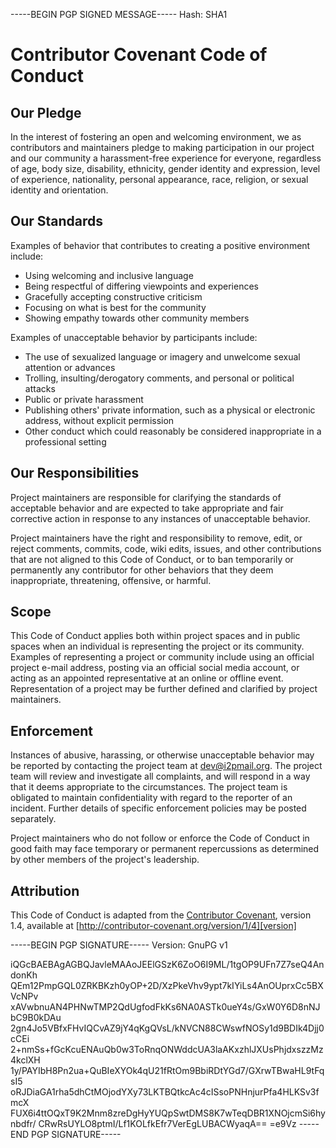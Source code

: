 -----BEGIN PGP SIGNED MESSAGE-----
Hash: SHA1

# Contributor Covenant Code of Conduct

## Our Pledge

In the interest of fostering an open and welcoming environment, we as contributors and maintainers pledge to making participation in our project and our community a harassment-free experience for everyone, regardless of age, body size, disability, ethnicity, gender identity and expression, level of experience, nationality, personal appearance, race, religion, or sexual identity and orientation.

## Our Standards

Examples of behavior that contributes to creating a positive environment include:

* Using welcoming and inclusive language
* Being respectful of differing viewpoints and experiences
* Gracefully accepting constructive criticism
* Focusing on what is best for the community
* Showing empathy towards other community members

Examples of unacceptable behavior by participants include:

* The use of sexualized language or imagery and unwelcome sexual attention or advances
* Trolling, insulting/derogatory comments, and personal or political attacks
* Public or private harassment
* Publishing others' private information, such as a physical or electronic address, without explicit permission
* Other conduct which could reasonably be considered inappropriate in a professional setting

## Our Responsibilities

Project maintainers are responsible for clarifying the standards of acceptable behavior and are expected to take appropriate and fair corrective action in response to any instances of unacceptable behavior.

Project maintainers have the right and responsibility to remove, edit, or reject comments, commits, code, wiki edits, issues, and other contributions that are not aligned to this Code of Conduct, or to ban temporarily or permanently any contributor for other behaviors that they deem inappropriate, threatening, offensive, or harmful.

## Scope

This Code of Conduct applies both within project spaces and in public spaces when an individual is representing the project or its community. Examples of representing a project or community include using an official project e-mail address, posting via an official social media account, or acting as an appointed representative at an online or offline event. Representation of a project may be further defined and clarified by project maintainers.

## Enforcement

Instances of abusive, harassing, or otherwise unacceptable behavior may be reported by contacting the project team at dev@i2pmail.org. The project team will review and investigate all complaints, and will respond in a way that it deems appropriate to the circumstances. The project team is obligated to maintain confidentiality with regard to the reporter of an incident. Further details of specific enforcement policies may be posted separately.

Project maintainers who do not follow or enforce the Code of Conduct in good faith may face temporary or permanent repercussions as determined by other members of the project's leadership.

## Attribution

This Code of Conduct is adapted from the [Contributor Covenant][homepage], version 1.4, available at [http://contributor-covenant.org/version/1/4][version]

[homepage]: http://contributor-covenant.org
[version]: http://contributor-covenant.org/version/1/4/
-----BEGIN PGP SIGNATURE-----
Version: GnuPG v1

iQGcBAEBAgAGBQJavleMAAoJEElGSzK6ZoO6I9ML/1tgOP9UFn7Z7seQ4AndonKh
QEm12PmpGQL0ZRKBKzh0yOP+2D/XzPkeVhv9ypt7kIYiLs4AnOUprxCc5BXVcNPv
xAVwbnuAN4PHNwTMP2QdUgfodFkKs6NA0ASTk0ueY4s/GxW0Y6D8nNJbC9B0kDAu
2gn4Jo5VBfxFHvIQCvAZ9jY4qKgQVsL/kNVCN88CWswfNOSy1d9BDIk4Djj0cCEi
2+nmSs+fGcKcuENAuQb0w3ToRnqONWddcUA3laAKxzhlJXUsPhjdxszzMz4kclXH
1y/PAYIbH8Pn2ua+QuBIeXYOk4qU21fRtOm9BbiRDtYGd7/GXrwTBwaHL9tFqsI5
oRJDiaGA1rha5dhCtMOjodYXy73LKTBQtkcAc4cISsoPNHnjurPfa4HLKSv3fmcX
FUX6i4ttOQxT9K2Mnm8zreDgHyYUQpSwtDMS8K7wTeqDBR1XNOjcmSi6hynbdfr/
CRwRsUYLO8ptmI/Lf1KOLfkEfr7VerEgLUBACWyaqA==
=e9Vz
-----END PGP SIGNATURE-----
